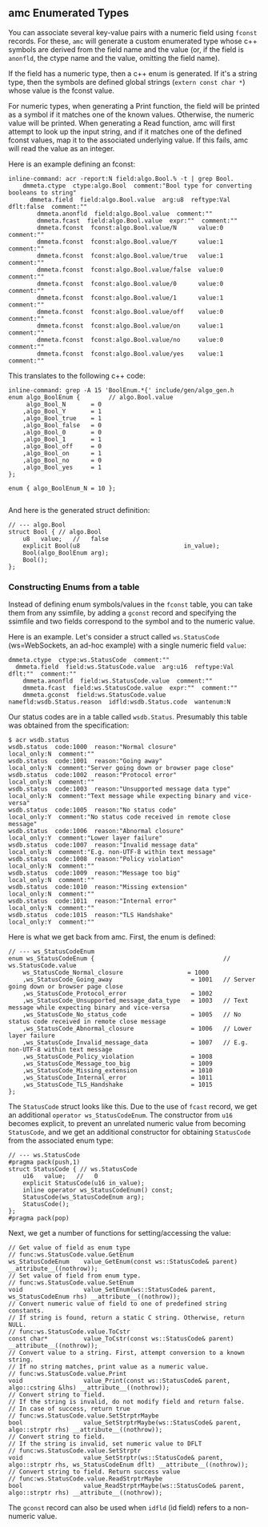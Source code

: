 ## amc Enumerated Types
<a href="#amc-enumerated-types"></a>

You can associate several key-value pairs with a numeric field using `fconst` records.
For these, `amc` will generate a custom enumerated type whose c++ symbols are derived from the
field name and the value (or, if the field is `anonfld`, the ctype name and the value,
omitting the field name).

If the field has a numeric type, then a c++ enum is generated. If it's a string type,
then the symbols are defined global strings (`extern const char *`) whose value is the
fconst value.

For numeric types, when generating a Print function, the field will be printed as a symbol
if it matches one of the known values. Otherwise, the numeric value will be printed.
When generating a Read function, amc will first attempt to look up the input string, and if it
matches one of the defined fconst values, map it to the associated underlying value. If this
fails, amc will read the value as an integer.

Here is an example defining an fconst:

```
inline-command: acr -report:N field:algo.Bool.% -t | grep Bool.
    dmmeta.ctype  ctype:algo.Bool  comment:"Bool type for converting booleans to string"
      dmmeta.field  field:algo.Bool.value  arg:u8  reftype:Val  dflt:false  comment:""
        dmmeta.anonfld  field:algo.Bool.value  comment:""
        dmmeta.fcast  field:algo.Bool.value  expr:""  comment:""
        dmmeta.fconst  fconst:algo.Bool.value/N      value:0  comment:""
        dmmeta.fconst  fconst:algo.Bool.value/Y      value:1  comment:""
        dmmeta.fconst  fconst:algo.Bool.value/true   value:1  comment:""
        dmmeta.fconst  fconst:algo.Bool.value/false  value:0  comment:""
        dmmeta.fconst  fconst:algo.Bool.value/0      value:0  comment:""
        dmmeta.fconst  fconst:algo.Bool.value/1      value:1  comment:""
        dmmeta.fconst  fconst:algo.Bool.value/off    value:0  comment:""
        dmmeta.fconst  fconst:algo.Bool.value/on     value:1  comment:""
        dmmeta.fconst  fconst:algo.Bool.value/no     value:0  comment:""
        dmmeta.fconst  fconst:algo.Bool.value/yes    value:1  comment:""
```

This translates to the following c++ code:

```
inline-command: grep -A 15 'BoolEnum.*{' include/gen/algo_gen.h
enum algo_BoolEnum {        // algo.Bool.value
     algo_Bool_N       = 0
    ,algo_Bool_Y       = 1
    ,algo_Bool_true    = 1
    ,algo_Bool_false   = 0
    ,algo_Bool_0       = 0
    ,algo_Bool_1       = 1
    ,algo_Bool_off     = 0
    ,algo_Bool_on      = 1
    ,algo_Bool_no      = 0
    ,algo_Bool_yes     = 1
};

enum { algo_BoolEnum_N = 10 };


```

And here is the generated struct definition:

```
// --- algo.Bool
struct Bool { // algo.Bool
    u8   value;   //   false
    explicit Bool(u8                             in_value);
    Bool(algo_BoolEnum arg);
    Bool();
};
```

### Constructing Enums from a table
<a href="#constructing-enums-from-a-table"></a>
Instead of defining enum symbols/values in the `fconst` table, you can take them
from any ssimfile, by adding a `gconst` record and specifying the ssimfile and two fields correspond
to the symbol and to the numeric value.

Here is an example. Let's consider a struct called `ws.StatusCode` (ws=WebSockets, an ad-hoc example)
with a single numeric field `value`:

```
dmmeta.ctype  ctype:ws.StatusCode  comment:""
  dmmeta.field  field:ws.StatusCode.value  arg:u16  reftype:Val  dflt:""  comment:""
    dmmeta.anonfld  field:ws.StatusCode.value  comment:""
    dmmeta.fcast  field:ws.StatusCode.value  expr:""  comment:""
    dmmeta.gconst  field:ws.StatusCode.value  namefld:wsdb.Status.reason  idfld:wsdb.Status.code  wantenum:N
```

Our status codes are in a table called `wsdb.Status`. Presumably this table was obtained
from the specification:

```
$ acr wsdb.status
wsdb.status  code:1000  reason:"Normal closure"                 local_only:N  comment:""
wsdb.status  code:1001  reason:"Going away"                     local_only:N  comment:"Server going down or browser page close"
wsdb.status  code:1002  reason:"Protocol error"                 local_only:N  comment:""
wsdb.status  code:1003  reason:"Unsupported message data type"  local_only:N  comment:"Text message while expecting binary and vice-versa"
wsdb.status  code:1005  reason:"No status code"                 local_only:Y  comment:"No status code received in remote close message"
wsdb.status  code:1006  reason:"Abnormal closure"               local_only:Y  comment:"Lower layer failure"
wsdb.status  code:1007  reason:"Invalid message data"           local_only:N  comment:"E.g. non-UTF-8 within text message"
wsdb.status  code:1008  reason:"Policy violation"               local_only:N  comment:""
wsdb.status  code:1009  reason:"Message too big"                local_only:N  comment:""
wsdb.status  code:1010  reason:"Missing extension"              local_only:N  comment:""
wsdb.status  code:1011  reason:"Internal error"                 local_only:N  comment:""
wsdb.status  code:1015  reason:"TLS Handshake"                  local_only:Y  comment:""
```

Here is what we get back from amc. First, the enum is defined:

```
// --- ws_StatusCodeEnum
enum ws_StatusCodeEnum {                                    // ws.StatusCode.value
    ws_StatusCode_Normal_closure                  = 1000
    ,ws_StatusCode_Going_away                      = 1001   // Server going down or browser page close
    ,ws_StatusCode_Protocol_error                  = 1002
    ,ws_StatusCode_Unsupported_message_data_type   = 1003   // Text message while expecting binary and vice-versa
    ,ws_StatusCode_No_status_code                  = 1005   // No status code received in remote close message
    ,ws_StatusCode_Abnormal_closure                = 1006   // Lower layer failure
    ,ws_StatusCode_Invalid_message_data            = 1007   // E.g. non-UTF-8 within text message
    ,ws_StatusCode_Policy_violation                = 1008
    ,ws_StatusCode_Message_too_big                 = 1009
    ,ws_StatusCode_Missing_extension               = 1010
    ,ws_StatusCode_Internal_error                  = 1011
    ,ws_StatusCode_TLS_Handshake                   = 1015
};
```

The `StatusCode` struct looks like this. Due to the use of `fcast` record,
we get an additional `operator ws_StatusCodeEnum`. The constructor from `u16` becomes explicit,
to prevent an unrelated numeric value from becoming `StatusCode`, and we get an additional
constructor for obtaining `StatusCode` from the associated enum type:

```
// --- ws.StatusCode
#pragma pack(push,1)
struct StatusCode { // ws.StatusCode
    u16   value;   //   0
    explicit StatusCode(u16 in_value);
    inline operator ws_StatusCodeEnum() const;
    StatusCode(ws_StatusCodeEnum arg);
    StatusCode();
};
#pragma pack(pop)
```
    
Next, we get a number of functions for setting/accessing the value:

```
// Get value of field as enum type
// func:ws.StatusCode.value.GetEnum
ws_StatusCodeEnum    value_GetEnum(const ws::StatusCode& parent) __attribute__((nothrow));
// Set value of field from enum type.
// func:ws.StatusCode.value.SetEnum
void                 value_SetEnum(ws::StatusCode& parent, ws_StatusCodeEnum rhs) __attribute__((nothrow));
// Convert numeric value of field to one of predefined string constants.
// If string is found, return a static C string. Otherwise, return NULL.
// func:ws.StatusCode.value.ToCstr
const char*          value_ToCstr(const ws::StatusCode& parent) __attribute__((nothrow));
// Convert value to a string. First, attempt conversion to a known string.
// If no string matches, print value as a numeric value.
// func:ws.StatusCode.value.Print
void                 value_Print(const ws::StatusCode& parent, algo::cstring &lhs) __attribute__((nothrow));
// Convert string to field.
// If the string is invalid, do not modify field and return false.
// In case of success, return true
// func:ws.StatusCode.value.SetStrptrMaybe
bool                 value_SetStrptrMaybe(ws::StatusCode& parent, algo::strptr rhs) __attribute__((nothrow));
// Convert string to field.
// If the string is invalid, set numeric value to DFLT
// func:ws.StatusCode.value.SetStrptr
void                 value_SetStrptr(ws::StatusCode& parent, algo::strptr rhs, ws_StatusCodeEnum dflt) __attribute__((nothrow));
// Convert string to field. Return success value
// func:ws.StatusCode.value.ReadStrptrMaybe
bool                 value_ReadStrptrMaybe(ws::StatusCode& parent, algo::strptr rhs) __attribute__((nothrow));
```

The `gconst` record can also be used when `idfld` (id field) refers to a non-numeric value.

